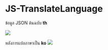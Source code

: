 # JS-TranslateLanguage

ข้อมูล JSON ต้นฉบับ **th**  

<img src=https://lh3.googleusercontent.com/d/1XfjRI3ioSjKaFTolb4tEhqG-aElBESBh>

หลังการแปลภาษาเป็น **ko** 
<img src=https://lh3.googleusercontent.com/d/1iQh1JDjQ8YSvB5omVU_qCitS1WlPfVFA>

